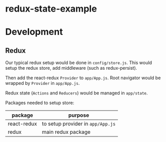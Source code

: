 # redux-state-example

# Development

## Redux

Our typical redux setup would be done in `config/store.js`. This would setup the redux store, add middleware (such as redux-persist).

Then add the react-redux `Provider` to `app/App.js`. Root navigator would be wrapped by `Provider` in `app/App.js`.

Redux state (`Actions` and `Reducers`) would be managed in `app/state`.

Packages needed to setup store:

| package       | purpose                                              |
| ------------- | ---------------------------------------------------- |
| react-redux   | to setup provider in `app/App.js`                    |
| redux         | main redux package                                   |


